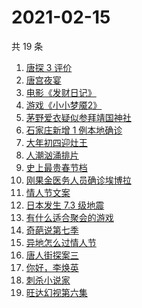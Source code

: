 # 2021-02-15

共 19 条

<!-- BEGIN -->
<!-- 最后更新时间 Mon Feb 15 2021 23:04:08 GMT+0800 (CST) -->

1. [唐探 3 评价](https://www.zhihu.com/search?q=唐探3)
2. [唐宫夜宴](https://www.zhihu.com/search?q=唐宫夜宴)
3. [电影《发财日记》](https://www.zhihu.com/search?q=发财日记)
4. [游戏《小小梦魇2》](https://www.zhihu.com/search?q=小小梦魇2)
5. [茅野爱衣疑似参拜靖国神社](https://www.zhihu.com/search?q=茅野爱衣疑似参拜靖国神社)
6. [石家庄新增 1 例本地确诊](https://www.zhihu.com/search?q=石家庄新增)
7. [大年初四迎灶王](https://www.zhihu.com/search?q=大年初四)
8. [人潮汹涌排片](https://www.zhihu.com/search?q=人潮汹涌排片)
9. [史上最贵春节档](https://www.zhihu.com/search?q=春节档电影票)
10. [刚果金医务人员确诊埃博拉](https://www.zhihu.com/search?q=刚果金埃博拉)
11. [情人节文案](https://www.zhihu.com/search?q=情人节文案)
12. [日本发生 7.3 级地震](https://www.zhihu.com/search?q=日本地震)
13. [有什么适合聚会的游戏](https://www.zhihu.com/search?q=聚会游戏)
14. [奇葩说第七季](https://www.zhihu.com/search?q=奇葩说)
15. [异地怎么过情人节](https://www.zhihu.com/search?q=异地情人节怎么过)
16. [唐人街探案三](https://www.zhihu.com/search?q=唐探3)
17. [你好，李焕英](https://www.zhihu.com/search?q=李焕英)
18. [刺杀小说家](https://www.zhihu.com/search?q=刺杀小说家好看吗)
19. [旺达幻视第六集](https://www.zhihu.com/search?q=旺达幻视)

<!-- END -->
